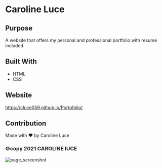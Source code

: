 # Caroline Luce

## Purpose
A website that offers my personal and professional portfolio with resume included.

## Built With
* HTML
* CSS

## Website
https://cluce059.github.io/Portofolio/ 

## Contribution
Made with ❤️ by Caroline Luce

### ©️copy 2021 CAROLINE lUCE


![page_screenshot](https://user-images.githubusercontent.com/77748653/124397099-d7b76100-dcdb-11eb-85c5-a4c4edc93c9a.jpg)